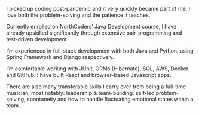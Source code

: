 I picked up coding post-pandemic and it very quickly became part of me. I love both the problem-solving and the patience it teaches. 

Currently enrolled on NorthCoders’ Java Development course, I have already upskilled significantly through extensive pair-programming and test-driven development. 

I’m experienced in full-stack development with both Java and Python, using Spring Framework and Django respectively. 

I’m comfortable working with JUnit, ORMs (Hibernate), SQL, AWS, Docker and GitHub. I have built React and browser-based Javascript apps. 

There are also many transferable skills I carry over from being a full-time musician, most notably: leadership & team-building, self-led problem-solving, spontaneity and how to handle fluctuating emotional states within a team. 
